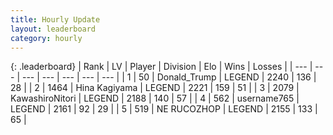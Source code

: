 ```yaml
---
title: Hourly Update
layout: leaderboard
category: hourly
---
```


{: .leaderboard}
| Rank | LV | Player | Division | Elo | Wins | Losses |
| --- | --- | --- | --- | --- | --- | --- |
| <span data-change="0">1</span> | 50 | <span title="ID: 515520">Donald_Trump</span> | LEGEND | <span data-change="0">2240</span> | <span data-change="0">136</span> | <span data-change="0">28</span> |
| <span data-change="0">2</span> | 1464 | <span title="ID: 315148">Hina Kagiyama</span> | LEGEND | <span data-change="0">2221</span> | <span data-change="0">159</span> | <span data-change="0">51</span> |
| <span data-change="0">3</span> | 2079 | <span title="ID: 164871">KawashiroNitori</span> | LEGEND | <span data-change="0">2188</span> | <span data-change="0">140</span> | <span data-change="0">57</span> |
| <span data-change="0">4</span> | 562 | <span title="ID: 188640">username765</span> | LEGEND | <span data-change="0">2161</span> | <span data-change="0">92</span> | <span data-change="0">29</span> |
| <span data-change="0">5</span> | 519 | <span title="ID: 335720">NE RUCOZHOP</span> | LEGEND | <span data-change="0">2155</span> | <span data-change="0">133</span> | <span data-change="0">65</span> |
